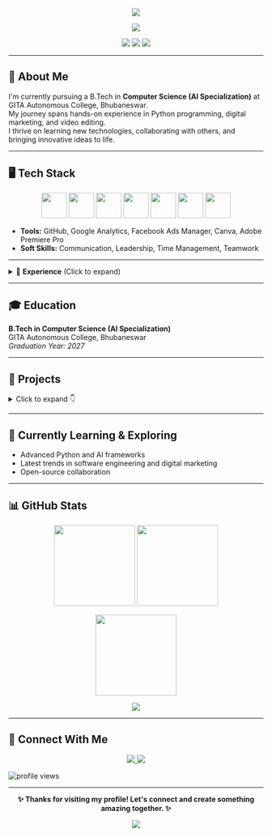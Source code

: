 <p align="center">
  <img src="https://capsule-render.vercel.app/api?type=waving&color=0:00c6ff,100:0072ff&height=200&section=header&text=👋%20Hi,%20I'm%20Ashish%20Kumar%20Manik&fontSize=35&fontColor=ffffff" />
</p>

<p align="center">
  <img src="https://readme-typing-svg.herokuapp.com?font=Fira+Code&size=22&duration=4000&pause=1000&color=00C6FF&center=true&vCenter=true&width=600&lines=Aspiring+Software+Developer;Python+%7C+C%2B%2B+%7C+Java+Enthusiast;AI+%26+Automation+Explorer;Open-Source+Contributor;Always+Learning+%26+Building" />
</p>

<p align="center">
  <img src="https://img.shields.io/badge/Software%20Developer-Aspiring-blue?style=for-the-badge" />
  <img src="https://img.shields.io/badge/Location-Bhubaneswar%2C%20India-orange?style=for-the-badge" />
  <img src="https://img.shields.io/badge/Focus-AI%20%7C%20Python-green?style=for-the-badge" />
</p>

---

## 🚀 About Me  

I'm currently pursuing a B.Tech in **Computer Science (AI Specialization)** at GITA Autonomous College, Bhubaneswar.  
My journey spans hands-on experience in Python programming, digital marketing, and video editing.  
I thrive on learning new technologies, collaborating with others, and bringing innovative ideas to life.  

---

## 🖥️ Tech Stack  

<p align="center">
  <img src="https://cdn.jsdelivr.net/gh/devicons/devicon/icons/python/python-original.svg" width="50" height="50"/>
  <img src="https://cdn.jsdelivr.net/gh/devicons/devicon/icons/cplusplus/cplusplus-original.svg" width="50" height="50"/>
  <img src="https://cdn.jsdelivr.net/gh/devicons/devicon/icons/java/java-original.svg" width="50" height="50"/>
  <img src="https://cdn.jsdelivr.net/gh/devicons/devicon/icons/javascript/javascript-original.svg" width="50" height="50"/>
  <img src="https://cdn.jsdelivr.net/gh/devicons/devicon/icons/html5/html5-original.svg" width="50" height="50"/>
  <img src="https://cdn.jsdelivr.net/gh/devicons/devicon/icons/css3/css3-original.svg" width="50" height="50"/>
  <img src="https://cdn.jsdelivr.net/gh/devicons/devicon/icons/mysql/mysql-original.svg" width="50" height="50"/>
</p>

- **Tools:** GitHub, Google Analytics, Facebook Ads Manager, Canva, Adobe Premiere Pro  
- **Soft Skills:** Communication, Leadership, Time Management, Teamwork  

---

<details>
  <summary>💼 <b>Experience</b> (Click to expand)</summary>  

### <b>Artificial Intelligence Intern – Pinnacle</b>  
<sub><i>Jun 2025 – Present</i></sub>  
- Built a <mark>Translator App</mark> using **Tkinter** + **Deep Translator API**.  
- Applied <b>AI tools</b> to solve <i>real-world automation problems</i>.  
- Conducted research on <ins>latest AI trends</ins> and applied them to projects.  

### <b>Python Programmer Intern – CodeAlpha</b>  
<sub><i>Jun 2025</i></sub>  
- Developed **Python-based automation projects**.  
- Collaborated in teams to improve <mark>efficiency</mark> & <mark>scalability</mark>.  

### <b>Digital Marketing Intern – Millionaire Track</b>  
<sub><i>Mar 2025 – Apr 2025</i></sub>  
- Executed **Google Analytics**, <i>SEO</i>, and **Facebook Ads** campaigns.  
- Improved <mark>brand visibility</mark> & <mark>audience engagement</mark>.  

### <b>Video Editing Intern – Millionaire Track</b>  
<sub><i>Feb 2025 – Mar 2025</i></sub>  
- Edited <b>professional videos</b> with **Adobe Premiere Pro**.  
- Delivered <i>creative content</i> within <ins>tight deadlines</ins>.  

</details>

---

## 🎓 Education  

**B.Tech in Computer Science (AI Specialization)**  
GITA Autonomous College, Bhubaneswar  
*Graduation Year: 2027*  

---

## 📂 Projects  

<details>
  <summary>Click to expand 👇</summary>  

- [Stock Portfolio Tracker](https://github.com/AshishKumarManik/CodeAlpha_HangmanGame) – Python-based tool to track investments.  
- [Python Automation](https://github.com/AshishKumarManik/CodeAlpha_Python_Automation) – Automatically sorts and organizes files.  
- [Hangman Game](https://github.com/AshishKumarManik/CodeAlpha_HangmanGame) – Classic word guessing game in Python.  
- [Translator App](https://github.com/AshishKumarManik/PINNAClE-lab_Translator_App) – Tkinter-based app using Deep Translator API.  

</details>  

---

## 🌱 Currently Learning & Exploring  

- Advanced Python and AI frameworks  
- Latest trends in software engineering and digital marketing  
- Open-source collaboration  

---

## 📊 GitHub Stats  

<p align="center">
  <img src="https://github-readme-stats.vercel.app/api?username=AshishKumarManik&show_icons=true&theme=tokyonight" height="160"/>
  <img src="https://github-readme-stats.vercel.app/api/top-langs/?username=AshishKumarManik&layout=compact&theme=tokyonight" height="160"/>
</p>

<p align="center">
  <img src="https://github-readme-streak-stats.herokuapp.com?user=AshishKumarManik&theme=tokyonight" height="160"/>
</p>

<p align="center">
  <img src="https://github-profile-trophy.vercel.app/?username=AshishKumarManik&theme=tokyonight&margin-w=15&margin-h=15" />
</p>

---

## 🤝 Connect With Me  

<p align="center">
  <a href="https://www.linkedin.com/in/ashish-manik-15022005ak/">
    <img src="https://img.shields.io/badge/LinkedIn-0A66C2?logo=linkedin&logoColor=white&style=for-the-badge" />
  </a>
  <a href="mailto:ashishmanik007@gmail.com">
    <img src="https://img.shields.io/badge/Email-D14836?logo=gmail&logoColor=white&style=for-the-badge" />
  </a>
</p>

<p align="left">
  <img src="https://komarev.com/ghpvc/?username=AshishKumarManik&label=Profile%20Views&color=blue&style=flat" alt="profile views" />
</p>

---

<p align="center">
  <b>✨ Thanks for visiting my profile! Let's connect and create something amazing together. ✨</b>
</p>

<p align="center">
  <img src="https://capsule-render.vercel.app/api?type=waving&color=0:0072ff,100:00c6ff&height=120&section=footer" />
</p>
